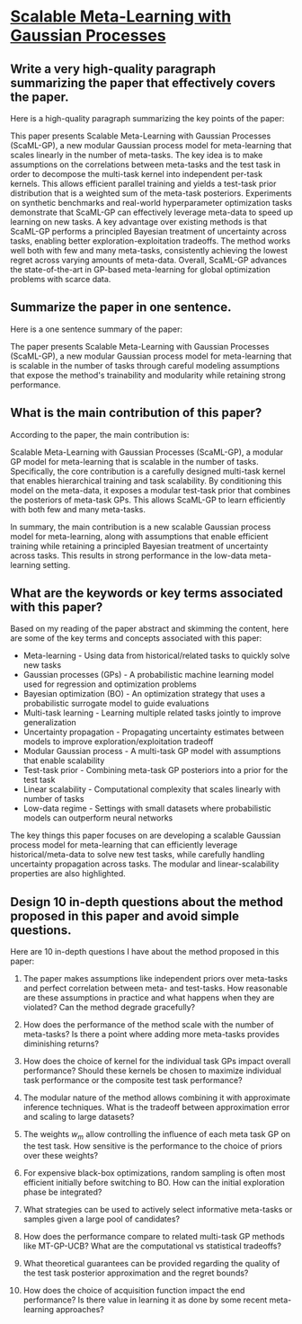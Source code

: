 # [Scalable Meta-Learning with Gaussian Processes](https://arxiv.org/abs/2312.00742)

## Write a very high-quality paragraph summarizing the paper that effectively covers the paper.

 Here is a high-quality paragraph summarizing the key points of the paper:

This paper presents Scalable Meta-Learning with Gaussian Processes (ScaML-GP), a new modular Gaussian process model for meta-learning that scales linearly in the number of meta-tasks. The key idea is to make assumptions on the correlations between meta-tasks and the test task in order to decompose the multi-task kernel into independent per-task kernels. This allows efficient parallel training and yields a test-task prior distribution that is a weighted sum of the meta-task posteriors. Experiments on synthetic benchmarks and real-world hyperparameter optimization tasks demonstrate that ScaML-GP can effectively leverage meta-data to speed up learning on new tasks. A key advantage over existing methods is that ScaML-GP performs a principled Bayesian treatment of uncertainty across tasks, enabling better exploration-exploitation tradeoffs. The method works well both with few and many meta-tasks, consistently achieving the lowest regret across varying amounts of meta-data. Overall, ScaML-GP advances the state-of-the-art in GP-based meta-learning for global optimization problems with scarce data.


## Summarize the paper in one sentence.

 Here is a one sentence summary of the paper:

The paper presents Scalable Meta-Learning with Gaussian Processes (ScaML-GP), a new modular Gaussian process model for meta-learning that is scalable in the number of tasks through careful modeling assumptions that expose the method's trainability and modularity while retaining strong performance.


## What is the main contribution of this paper?

 According to the paper, the main contribution is:

Scalable Meta-Learning with Gaussian Processes (ScaML-GP), a modular GP model for meta-learning that is scalable in the number of tasks. Specifically, the core contribution is a carefully designed multi-task kernel that enables hierarchical training and task scalability. By conditioning this model on the meta-data, it exposes a modular test-task prior that combines the posteriors of meta-task GPs. This allows ScaML-GP to learn efficiently with both few and many meta-tasks.

In summary, the main contribution is a new scalable Gaussian process model for meta-learning, along with assumptions that enable efficient training while retaining a principled Bayesian treatment of uncertainty across tasks. This results in strong performance in the low-data meta-learning setting.


## What are the keywords or key terms associated with this paper?

 Based on my reading of the paper abstract and skimming the content, here are some of the key terms and concepts associated with this paper:

- Meta-learning - Using data from historical/related tasks to quickly solve new tasks
- Gaussian processes (GPs) - A probabilistic machine learning model used for regression and optimization problems
- Bayesian optimization (BO) - An optimization strategy that uses a probabilistic surrogate model to guide evaluations
- Multi-task learning - Learning multiple related tasks jointly to improve generalization
- Uncertainty propagation - Propagating uncertainty estimates between models to improve exploration/exploitation tradeoff
- Modular Gaussian process - A multi-task GP model with assumptions that enable scalability 
- Test-task prior - Combining meta-task GP posteriors into a prior for the test task
- Linear scalability - Computational complexity that scales linearly with number of tasks
- Low-data regime - Settings with small datasets where probabilistic models can outperform neural networks

The key things this paper focuses on are developing a scalable Gaussian process model for meta-learning that can efficiently leverage historical/meta-data to solve new test tasks, while carefully handling uncertainty propagation across tasks. The modular and linear-scalability properties are also highlighted.


## Design 10 in-depth questions about the method proposed in this paper and avoid simple questions.

 Here are 10 in-depth questions I have about the method proposed in this paper:

1. The paper makes assumptions like independent priors over meta-tasks and perfect correlation between meta- and test-tasks. How reasonable are these assumptions in practice and what happens when they are violated? Can the method degrade gracefully?

2. How does the performance of the method scale with the number of meta-tasks? Is there a point where adding more meta-tasks provides diminishing returns?

3. How does the choice of kernel for the individual task GPs impact overall performance? Should these kernels be chosen to maximize individual task performance or the composite test task performance?

4. The modular nature of the method allows combining it with approximate inference techniques. What is the tradeoff between approximation error and scaling to large datasets? 

5. The weights $w_m$ allow controlling the influence of each meta task GP on the test task. How sensitive is the performance to the choice of priors over these weights?

6. For expensive black-box optimizations, random sampling is often most efficient initially before switching to BO. How can the initial exploration phase be integrated?

7. What strategies can be used to actively select informative meta-tasks or samples given a large pool of candidates?

8. How does the performance compare to related multi-task GP methods like MT-GP-UCB? What are the computational vs statistical tradeoffs?

9. What theoretical guarantees can be provided regarding the quality of the test task posterior approximation and the regret bounds?

10. How does the choice of acquisition function impact the end performance? Is there value in learning it as done by some recent meta-learning approaches?
